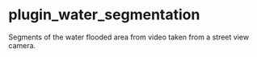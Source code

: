 # plugin_water_segmentation

Segments of the water flooded area from video taken from a street view camera.

